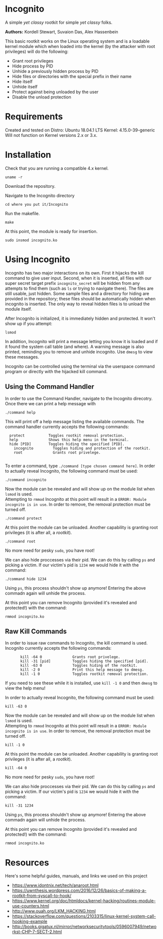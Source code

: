 # Incognito
A simple *yet classy* rootkit for simple *yet classy* folks. 

**Authors:** 
Kordell Stewart, Suvaion Das, Alex Hassenbein  

This basic rootkit works on the Linux operating system and is a loadable kernel module which when loaded into the kernel (by the attacker with root privileges) will do the following:

  - Grant root privileges
  - Hide process by PID
  - Unhide a previously hidden process by PID
  - Hide files or directories with the special prefix in their name
  - Hide itself
  - Unhide itself
  - Protect against being unloaded by the user
  - Disable the unload protection
  
 # Requirements 
 Created and tested on Distro: Ubuntu 18.04.1 LTS Kernel: 4.15.0-39-generic
 Will not function on Kernel versions 2.x or 3.x. 
 
 # Installation 
 Check that you are running a compatible 4.x kernel. 
 ```
 uname -r
 ```
 Download the repository. 
 
 Navigate to the Incognito directory
 ```
 cd where you put it/Incognito
 ```
 Run the makefile. 
 ```
 make
 ```
 At this point, the module is ready for insertion. 
 ```
 sudo insmod incognito.ko
 ```
 # Using Incognito
Incognito has two major interactions on its own. First it hijacks the kill command to give user input. Second, when it is inserted, all files with our super secret target prefix `incognito_secret` will be hidden from any attempts to find them (such as `ls` or trying to navigate there). The files are still usable, just hidden. Some sample files and a directory for hiding are provided in the repository; these files should be automatically hidden when incognito is inserted. The only way to reveal hidden files is to unload the module itself. 
 
 After Incognito is initialized, it is immediately hidden and protected. It won't show up if you attempt: 
 ```
 lsmod
 ```
In addition, Incognito will print a message letting you know it is loaded and if it found the system call table (and where). A warning message is also printed, reminding you to remove and unhide incognito. Use `dmesg` to view these messages. 

Incognito can be controlled using the terminal via the userspace command program or directly with the hijacked kill command. 

## Using the Command Handler 
In order to use the Command Handler, navigate to the Incognito direcotry. Once there we can print a help message with 
```
./command help
```
This will print off a help message listing the available commands. The command handler currently accepts the following commands: 
```
  protect           Toggles rootkit removal protection.
  help              Shows this help menu in the terminal.
  hide [PID]        Toggles hiding the specified [PID].
	incognito         Toggles hiding and protection of the rootkit.
	root              Grants root privelege.
	
```
To enter a command, type `./command [type chosen command here]`. 
In order to actually reveal Incognito, the following command must be used:
 ```
 ./command incognito
 ```
 Now the module can be revealed and will show up on the module list when `lsmod` is used.  
 Attempting to `rmmod` Incognito at this point will result in a `ERROR: Module incognito is in use`. 
 In order to remove, the removal protection must be turned off. 
 ```
 ./command protect
 ```
 At this point the module can be unloaded. 
 Another capability is granting root privileges (it is after all, a *rootkit*). 
 ```
 ./command root
 ```
 No more need for pesky `sudo`, you have root! 
 
 We can also hide proccesses via their pid. We can do this by calling `ps` and picking a victim. If our victim's pid is `1234` we would  hide it with the command: 
 ```
 ./command hide 1234
 ```
 Using `ps`, this process shouldn't show up anymore! Entering the above commadn again will unhide the process. 
 
 At this point you can remove Incognito (provided it's revealed and protected!) with the command: 
 ```
 rmmod incognito.ko
 ```
## Raw Kill Commands
In order to issue raw commands to Incognito, the kill command is used. Incognito currently accepts the following commands: 
 ```
        kill -64 0              Grants root privelege.
        kill -31 [pid]          Toggles hiding the specified [pid].
        kill -63 0              Toggles hiding of the rootkit.
        kill -2 0               Print this help message to dmesg.
        kill -1 0               Toggles rootkit removal protection.
 ```
 If you need to see these while it is installed, use `kill -1 0` and then `dmesg` to view the help menu! 
 
 In order to actually reveal Incognito, the following command must be used:
 ```
 kill -63 0
 ```
 Now the module can be revealed and will show up on the module list when `lsmod` is used.  
 Attempting to `rmmod` Incognito at this point will result in a `ERROR: Module incognito is in use`. 
 In order to remove, the removal protection must be turned off. 
 ```
 kill -1 0
 ```
 At this point the module can be unloaded. 
 Another capability is granting root privileges (it is after all, a *rootkit*). 
 ```
 kill -64 0
 ```
 No more need for pesky `sudo`, you have root! 
 
 We can also hide proccesses via their pid. We can do this by calling `ps` and picking a victim. If our victim's pid is `1234` we would hide it with the command: 
 ```
 kill -31 1234
 ```
 Using `ps`, this process shouldn't show up anymore! Entering the above commadn again will unhide the process. 
 
 At this point you can remove Incognito (provided it's revealed and protected!) with the command: 
 ```
 rmmod incognito.ko
 ```
 
  
 # Resources
 Here's some helpful guides, manuals, and links we used on this project 
- https://www.idontnix.net/tech/anaroot.html
- https://uwnthesis.wordpress.com/2016/12/26/basics-of-making-a-rootkit-from-syscall-to-hook/
- https://www.kernel.org/doc/htmldocs/kernel-hacking/routines-module-use-counters.html
- http://www.ouah.org/LKM_HACKING.html
- https://stackoverflow.com/questions/2103315/linux-kernel-system-call-hooking-example
- http://books.gigatux.nl/mirror/networksecuritytools/0596007949/networkst-CHP-7-SECT-2.html
